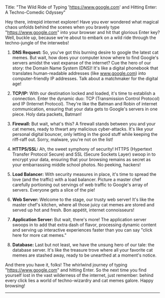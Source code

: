 
Title: "The Wild Ride of Typing 'https://www.google.com' and Hitting Enter: A Techno-Comedic Odyssey"

Hey there, intrepid internet explorer! Have you ever wondered what magical chaos unfolds behind the scenes when you bravely type "https://www.google.com" into your browser and hit that glorious Enter key? Well, buckle up, because we're about to embark on a wild ride through the techno-jungle of the interwebs!

1. **DNS Request:**
   So, you've got this burning desire to google the latest cat memes. But wait, how does your computer know where to find Google's servers amidst the vast expanse of the internet? Cue the hero of our story: the Domain Name System (DNS)! It's like a digital phonebook that translates human-readable addresses (like www.google.com) into computer-friendly IP addresses. Talk about a matchmaker for the digital age!

2. **TCP/IP:**
   With our destination locked and loaded, it's time to establish a connection. Enter the dynamic duo: TCP (Transmission Control Protocol) and IP (Internet Protocol). They're like the Batman and Robin of internet communication, ensuring that your data gets to Google's servers in one piece. Holy data packets, Batman!

3. **Firewall:**
   But wait, what's this? A firewall stands between you and your cat memes, ready to thwart any malicious cyber-attacks. It's like your personal digital bouncer, only letting in the good stuff while keeping the riff-raff out. Sorry, malware, you're not on the list!

4. **HTTPS/SSL:**
   Ah, the sweet symphony of security! HTTPS (Hypertext Transfer Protocol Secure) and SSL (Secure Sockets Layer) swoop in to encrypt your data, ensuring that your browsing remains as secret as your embarrassing middle school photos. No peeking, hackers!

5. **Load Balancer:**
   With security measures in place, it's time to spread the love (and the traffic) with a load balancer. Picture a master chef carefully portioning out servings of web traffic to Google's array of servers. Everyone gets a slice of the pie!

6. **Web Server:**
   Welcome to the stage, our trusty web server! It's like the master chef's kitchen, where all those juicy cat memes are stored and served up hot and fresh. Bon appétit, internet connoisseurs!

7. **Application Server:**
   But wait, there's more! The application server swoops in to add that extra dash of flavor, processing dynamic content and serving up interactive experiences faster than you can say "click here for more cat memes."

8. **Database:**
   Last but not least, we have the unsung hero of our tale: the database server. It's like the treasure trove where all your favorite cat memes are stashed away, ready to be unearthed at a moment's notice.

And there you have it, folks! The whirlwind journey of typing "https://www.google.com" and hitting Enter. So the next time you find yourself lost in the vast wilderness of the internet, just remember: behind every click lies a world of techno-wizardry and cat memes galore. Happy browsing!

---


